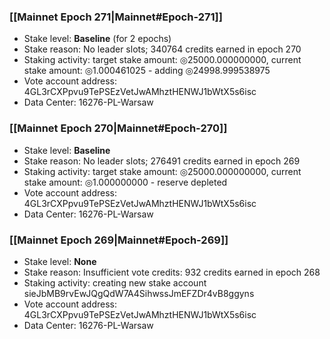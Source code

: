 ### [[Mainnet Epoch 271|Mainnet#Epoch-271]]
* Stake level: **Baseline** (for 2 epochs)
* Stake reason: No leader slots; 340764 credits earned in epoch 270
* Staking activity: target stake amount: ◎25000.000000000, current stake amount: ◎1.000461025 - adding ◎24998.999538975
* Vote account address: 4GL3rCXPpvu9TePSEzVetJwAMhztHENWJ1bWtX5s6isc
* Data Center: 16276-PL-Warsaw
### [[Mainnet Epoch 270|Mainnet#Epoch-270]]
* Stake level: **Baseline**
* Stake reason: No leader slots; 276491 credits earned in epoch 269
* Staking activity: target stake amount: ◎25000.000000000, current stake amount: ◎1.000000000 - reserve depleted
* Vote account address: 4GL3rCXPpvu9TePSEzVetJwAMhztHENWJ1bWtX5s6isc
* Data Center: 16276-PL-Warsaw
### [[Mainnet Epoch 269|Mainnet#Epoch-269]]
* Stake level: **None**
* Stake reason: Insufficient vote credits: 932 credits earned in epoch 268
* Staking activity: creating new stake account sieJbMB9rvEwJQgQdW7A4SihwssJmEFZDr4vB8ggyns
* Vote account address: 4GL3rCXPpvu9TePSEzVetJwAMhztHENWJ1bWtX5s6isc
* Data Center: 16276-PL-Warsaw
